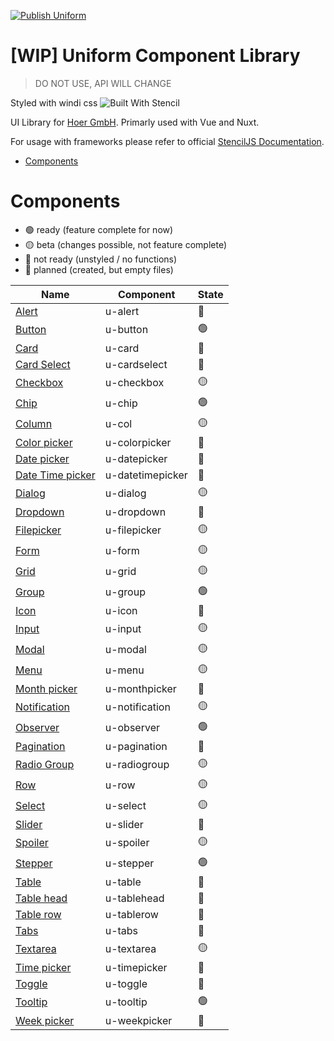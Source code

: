 [![Publish Uniform](https://github.com/theUrbans/uniform/actions/workflows/npm-publish.yml/badge.svg?branch=master)](https://github.com/theUrbans/uniform/actions/workflows/npm-publish.yml)

# [WIP] Uniform Component Library

> DO NOT USE, API WILL CHANGE

Styled with windi css
![Built With Stencil](https://img.shields.io/badge/-Built%20With%20Stencil-16161d.svg?logo=data%3Aimage%2Fsvg%2Bxml%3Bbase64%2CPD94bWwgdmVyc2lvbj0iMS4wIiBlbmNvZGluZz0idXRmLTgiPz4KPCEtLSBHZW5lcmF0b3I6IEFkb2JlIElsbHVzdHJhdG9yIDE5LjIuMSwgU1ZHIEV4cG9ydCBQbHVnLUluIC4gU1ZHIFZlcnNpb246IDYuMDAgQnVpbGQgMCkgIC0tPgo8c3ZnIHZlcnNpb249IjEuMSIgaWQ9IkxheWVyXzEiIHhtbG5zPSJodHRwOi8vd3d3LnczLm9yZy8yMDAwL3N2ZyIgeG1sbnM6eGxpbms9Imh0dHA6Ly93d3cudzMub3JnLzE5OTkveGxpbmsiIHg9IjBweCIgeT0iMHB4IgoJIHZpZXdCb3g9IjAgMCA1MTIgNTEyIiBzdHlsZT0iZW5hYmxlLWJhY2tncm91bmQ6bmV3IDAgMCA1MTIgNTEyOyIgeG1sOnNwYWNlPSJwcmVzZXJ2ZSI%2BCjxzdHlsZSB0eXBlPSJ0ZXh0L2NzcyI%2BCgkuc3Qwe2ZpbGw6I0ZGRkZGRjt9Cjwvc3R5bGU%2BCjxwYXRoIGNsYXNzPSJzdDAiIGQ9Ik00MjQuNywzNzMuOWMwLDM3LjYtNTUuMSw2OC42LTkyLjcsNjguNkgxODAuNGMtMzcuOSwwLTkyLjctMzAuNy05Mi43LTY4LjZ2LTMuNmgzMzYuOVYzNzMuOXoiLz4KPHBhdGggY2xhc3M9InN0MCIgZD0iTTQyNC43LDI5Mi4xSDE4MC40Yy0zNy42LDAtOTIuNy0zMS05Mi43LTY4LjZ2LTMuNkgzMzJjMzcuNiwwLDkyLjcsMzEsOTIuNyw2OC42VjI5Mi4xeiIvPgo8cGF0aCBjbGFzcz0ic3QwIiBkPSJNNDI0LjcsMTQxLjdIODcuN3YtMy42YzAtMzcuNiw1NC44LTY4LjYsOTIuNy02OC42SDMzMmMzNy45LDAsOTIuNywzMC43LDkyLjcsNjguNlYxNDEuN3oiLz4KPC9zdmc%2BCg%3D%3D&colorA=16161d&style=flat-square)

UI Library for [Hoer GmbH](https://hoer-electronic.de/en/). Primarly used with Vue and Nuxt.

For usage with frameworks please refer to official [StencilJS Documentation](https://stenciljs.com/docs/overview).

- [Components](#components)

# Components

<a name="components"></a>

- 🟢 ready (feature complete for now)
- 🟡 beta (changes possible, not feature complete)
- 🔴 not ready (unstyled / no functions)
- 🔵 planned (created, but empty files)

| Name                                                                                                 | Component        | State |
| ---------------------------------------------------------------------------------------------------- | ---------------- | ----- |
| [Alert](https://github.com/theUrbans/uniform/tree/master/src/components/u-alert)                     | u-alert          | 🔵    |
| [Button](https://github.com/theUrbans/uniform/tree/master/src/components/u-button)                   | u-button         | 🟢    |
| [Card](https://github.com/theUrbans/uniform/tree/master/src/components/u-card)                       | u-card           | 🔴    |
| [Card Select](https://github.com/theUrbans/uniform/tree/master/src/components/u-cardselect)          | u-cardselect     | 🔵    |
| [Checkbox](https://github.com/theUrbans/uniform/tree/master/src/components/u-checkbox)               | u-checkbox       | 🟡    |
| [Chip](https://github.com/theUrbans/uniform/tree/master/src/components/u-chip)                       | u-chip           | 🟢    |
| [Column](https://github.com/theUrbans/uniform/tree/master/src/components/u-col)                      | u-col            | 🟡    |
| [Color picker](https://github.com/theUrbans/uniform/tree/master/src/components/u-colorpicker)        | u-colorpicker    | 🔵    |
| [Date picker](https://github.com/theUrbans/uniform/tree/master/src/components/u-datepicker)          | u-datepicker     | 🔵    |
| [Date Time picker](https://github.com/theUrbans/uniform/tree/master/src/components/u-datetimepicker) | u-datetimepicker | 🔵    |
| [Dialog](https://github.com/theUrbans/uniform/tree/master/src/components/u-dialog)                   | u-dialog         | 🟡    |
| [Dropdown](https://github.com/theUrbans/uniform/tree/master/src/components/u-dropdown)               | u-dropdown       | 🔵    |
| [Filepicker](https://github.com/theUrbans/uniform/tree/master/src/components/u-filepicker)           | u-filepicker     | 🟡    |
| [Form](https://github.com/theUrbans/uniform/tree/master/src/components/u-form)                       | u-form           | 🟡    |
| [Grid](https://github.com/theUrbans/uniform/tree/master/src/components/u-grid)                       | u-grid           | 🟡    |
| [Group](https://github.com/theUrbans/uniform/tree/master/src/components/u-group)                     | u-group          | 🟢    |
| [Icon](https://github.com/theUrbans/uniform/tree/master/src/components/u-icon)                       | u-icon           | 🔵    |
| [Input](https://github.com/theUrbans/uniform/tree/master/src/components/u-input)                     | u-input          | 🟡    |
| [Modal](https://github.com/theUrbans/uniform/tree/master/src/components/u-modal)                     | u-modal          | 🟡    |
| [Menu](https://github.com/theUrbans/uniform/tree/master/src/components/u-menu)                       | u-menu           | 🟡    |
| [Month picker](https://github.com/theUrbans/uniform/tree/master/src/components/u-monthpicker)        | u-monthpicker    | 🔵    |
| [Notification](https://github.com/theUrbans/uniform/tree/master/src/components/u-notification)       | u-notification   | 🟡    |
| [Observer](https://github.com/theUrbans/uniform/tree/master/src/components/u-observer)               | u-observer       | 🟢    |
| [Pagination](https://github.com/theUrbans/uniform/tree/master/src/components/u-pagination)           | u-pagination     | 🔴    |
| [Radio Group](https://github.com/theUrbans/uniform/tree/master/src/components/u-radiogroup)          | u-radiogroup     | 🟡    |
| [Row](https://github.com/theUrbans/uniform/tree/master/src/components/u-row)                         | u-row            | 🟡    |
| [Select](https://github.com/theUrbans/uniform/tree/master/src/components/u-select)                   | u-select         | 🟡    |
| [Slider](https://github.com/theUrbans/uniform/tree/master/src/components/u-slider)                   | u-slider         | 🔵    |
| [Spoiler](https://github.com/theUrbans/uniform/tree/master/src/components/u-spoiler)                 | u-spoiler        | 🟡    |
| [Stepper](https://github.com/theUrbans/uniform/tree/master/src/components/u-stepper)                 | u-stepper        | 🟢    |
| [Table](https://github.com/theUrbans/uniform/tree/master/src/components/u-table)                     | u-table          | 🔵    |
| [Table head](https://github.com/theUrbans/uniform/tree/master/src/components/u-tablehead)            | u-tablehead      | 🔵    |
| [Table row](https://github.com/theUrbans/uniform/tree/master/src/components/u-tablerow)              | u-tablerow       | 🔵    |
| [Tabs](https://github.com/theUrbans/uniform/tree/master/src/components/u-tabs)                       | u-tabs           | 🔵    |
| [Textarea](https://github.com/theUrbans/uniform/tree/master/src/components/u-textarea)               | u-textarea       | 🟡    |
| [Time picker](https://github.com/theUrbans/uniform/tree/master/src/components/u-timepicker)          | u-timepicker     | 🔵    |
| [Toggle](https://github.com/theUrbans/uniform/tree/master/src/components/u-toggle)                   | u-toggle         | 🔵    |
| [Tooltip](https://github.com/theUrbans/uniform/tree/master/src/components/u-tooltip)                 | u-tooltip        | 🟢    |
| [Week picker](https://github.com/theUrbans/uniform/tree/master/src/components/u-weekpicker)          | u-weekpicker     | 🔵    |

